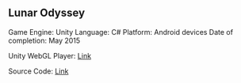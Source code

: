 ## Lunar Odyssey
Game Engine: Unity
Language: C#
Platform: Android devices
Date of completion: May 2015

Unity WebGL Player: [Link](https://uel-1110542.github.io/Lunar-Odyssey/)

Source Code: [Link](https://github.com/uel-1110542/Lunar-Odyssey-Sourcecode)
